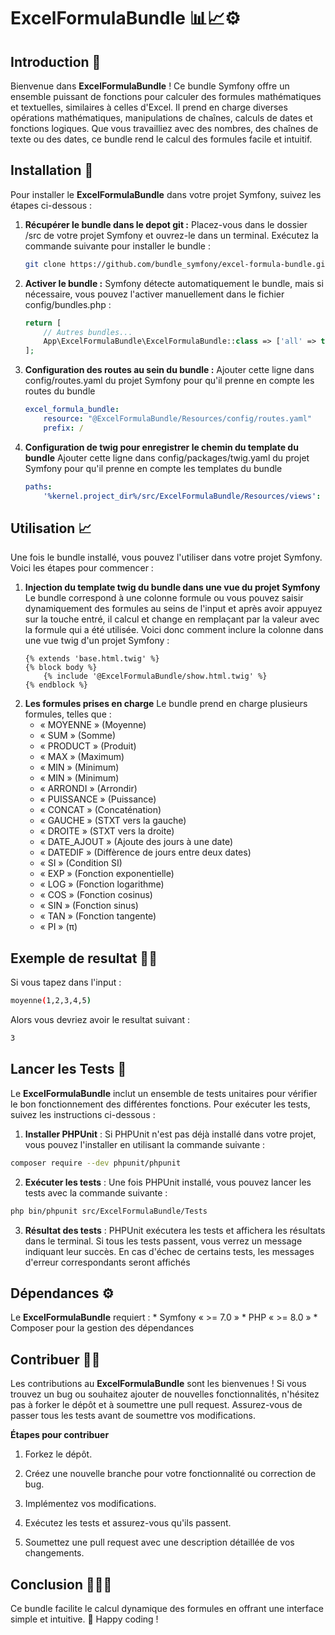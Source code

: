 # ExcelFormulaBundle 📊📈⚙️

## Introduction 🌟

Bienvenue dans **ExcelFormulaBundle** ! Ce bundle Symfony offre un ensemble puissant de fonctions pour calculer des formules mathématiques et textuelles, similaires à celles d'Excel. Il prend en charge diverses opérations mathématiques, manipulations de chaînes, calculs de dates et fonctions logiques. Que vous travailliez avec des nombres, des chaînes de texte ou des dates, ce bundle rend le calcul des formules facile et intuitif.

## Installation 🚀

Pour installer le **ExcelFormulaBundle** dans votre projet Symfony, suivez les étapes ci-dessous :

1. **Récupérer le bundle dans le depot git :**
    Placez-vous dans le dossier /src de votre projet Symfony et ouvrez-le dans un terminal. Exécutez la commande suivante pour installer le bundle :
    ```bash
    git clone https://github.com/bundle_symfony/excel-formula-bundle.git
    
2. **Activer le bundle :** 
    Symfony détecte automatiquement le bundle, mais si nécessaire, vous pouvez l'activer manuellement dans le fichier config/bundles.php :
    ```php
    return [
        // Autres bundles...
        App\ExcelFormulaBundle\ExcelFormulaBundle::class => ['all' => true],
    ];
3. **Configuration des routes au sein du bundle :**
    Ajouter cette ligne dans config/routes.yaml du projet Symfony pour qu'il prenne en compte les routes du bundle
    ```yaml
    excel_formula_bundle:
        resource: "@ExcelFormulaBundle/Resources/config/routes.yaml"
        prefix: /
4. **Configuration de twig pour enregistrer le chemin du template du bundle**
    Ajouter cette ligne dans config/packages/twig.yaml du projet Symfony pour qu'il prenne en compte les templates du bundle
    ```yaml
    paths:
        '%kernel.project_dir%/src/ExcelFormulaBundle/Resources/views': ExcelFormulaBundle

## Utilisation 📈

Une fois le bundle installé, vous pouvez l'utiliser dans votre projet Symfony. Voici les étapes pour commencer :

1. **Injection du template twig du bundle dans une vue du projet Symfony**
    Le bundle correspond à une colonne formule ou vous pouvez saisir dynamiquement des formules au seins de l'input et après avoir appuyez sur la touche entré, il calcul et change en remplaçant par la valeur avec la formule qui a été utilisée. Voici donc comment inclure la colonne dans une vue twig d'un projet Symfony :
    ```twig
    {% extends 'base.html.twig' %}
    {% block body %}
        {% include '@ExcelFormulaBundle/show.html.twig' %}
    {% endblock %}

2. **Les formules prises en charge**
    Le bundle prend en charge plusieurs formules, telles que :
    * « MOYENNE » (Moyenne)
    * « SUM » (Somme)
    * « PRODUCT » (Produit)
    * « MAX » (Maximum)
    * « MIN » (Minimum)
    * « MIN » (Minimum)
    * « ARRONDI » (Arrondir)
    * « PUISSANCE » (Puissance)
    * « CONCAT » (Concaténation)
    * « GAUCHE » (STXT vers la gauche)
    * « DROITE » (STXT vers la droite)
    * « DATE_AJOUT » (Ajoute des jours à une date)
    * « DATEDIF » (Diffèrence de jours entre deux dates)
    * « SI » (Condition SI)
    * « EXP » (Fonction exponentielle)
    * « LOG » (Fonction logarithme)
    * « COS » (Fonction cosinus)
    * « SIN » (Fonction sinus)
    * « TAN » (Fonction tangente)
    * « PI » (π)

## Exemple de resultat 🧑‍💻

Si vous tapez dans l'input :
```bash
moyenne(1,2,3,4,5)
```
Alors vous devriez avoir le resultat suivant : 
```bash
3
```

## Lancer les Tests 🧪

Le **ExcelFormulaBundle** inclut un ensemble de tests unitaires pour vérifier le bon fonctionnement des différentes fonctions. Pour exécuter les tests, suivez les instructions ci-dessous :

1. **Installer PHPUnit** : Si PHPUnit n'est pas déjà installé dans votre projet, vous pouvez l'installer en utilisant la commande suivante :
```bash
composer require --dev phpunit/phpunit
```

2. **Exécuter les tests** : Une fois PHPUnit installé, vous pouvez lancer les tests avec la commande suivante :
```bash
php bin/phpunit src/ExcelFormulaBundle/Tests
```

3. **Résultat des tests** : PHPUnit exécutera les tests et affichera les résultats dans le terminal. Si tous les tests passent, vous verrez un message indiquant leur succès. En cas d'échec de certains tests, les messages d'erreur correspondants seront affichés


## Dépendances ⚙️

Le **ExcelFormulaBundle** requiert :
    * Symfony « >= 7.0 »
    * PHP « >= 8.0 »
    * Composer pour la gestion des dépendances

## Contribuer 👨‍💻

Les contributions au **ExcelFormulaBundle** sont les bienvenues ! Si vous trouvez un bug ou souhaitez ajouter de nouvelles fonctionnalités, n'hésitez pas à forker le dépôt et à soumettre une pull request. Assurez-vous de passer tous les tests avant de soumettre vos modifications.

**Étapes pour contribuer**
1. Forkez le dépôt.

2. Créez une nouvelle branche pour votre fonctionnalité ou correction de bug.

3. Implémentez vos modifications.

4. Exécutez les tests et assurez-vous qu'ils passent.

5. Soumettez une pull request avec une description détaillée de vos changements.

## Conclusion 🎯🎉🚀

Ce bundle facilite le calcul dynamique des formules en offrant une interface simple et intuitive. 💪 Happy coding !







